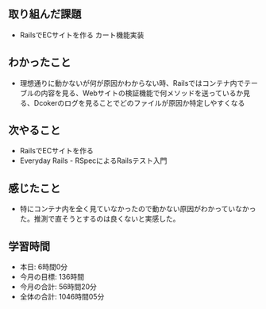 ## 取り組んだ課題
- RailsでECサイトを作る カート機能実装
## わかったこと
- 理想通りに動かないが何が原因かわからない時、Railsではコンテナ内でテーブルの内容を見る、Webサイトの検証機能で何メソッドを送っているか見る、Dcokerのログを見ることでどのファイルが原因か特定しやすくなる
## 次やること
- RailsでECサイトを作る
- Everyday Rails - RSpecによるRailsテスト入門
## 感じたこと
- 特にコンテナ内を全く見ていなかったので動かない原因がわかっていなかった。推測で直そうとするのは良くないと実感した。
## 学習時間
- 本日: 6時間0分
- 今月の目標: 136時間
- 今月の合計: 56時間20分
- 全体の合計: 1046時間05分

